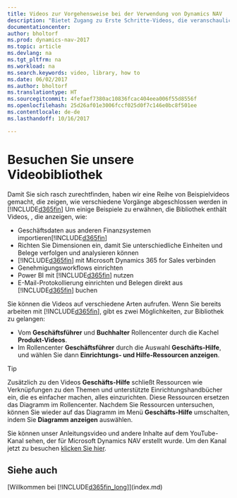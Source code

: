 ```yaml
---
title: Videos zur Vorgehensweise bei der Verwendung von Dynamics NAV
description: "Bietet Zugang zu Erste Schritte-Videos, die veranschaulichen, wie häufige Aufgaben ausgeführt werden."
documentationcenter: 
author: bholtorf
ms.prod: dynamics-nav-2017
ms.topic: article
ms.devlang: na
ms.tgt_pltfrm: na
ms.workload: na
ms.search.keywords: video, library, how to
ms.date: 06/02/2017
ms.author: bholtorf
ms.translationtype: HT
ms.sourcegitcommit: 4fefaef7380ac10836fcac404eea006f55d8556f
ms.openlocfilehash: 25d26af01e3006fccf025d0f7c146e0bc8f501ee
ms.contentlocale: de-de
ms.lasthandoff: 10/16/2017

---
```

# <a name="visit-our-video-library"></a>Besuchen Sie unsere Videobibliothek
Damit Sie sich rasch zurechtfinden, haben wir eine Reihe von Beispielvideos gemacht, die zeigen, wie verschiedene Vorgänge abgeschlossen werden in [!INCLUDE[d365fin](includes/d365fin_md.md)] Um einige Beispiele zu erwähnen, die Bibliothek enthält Videos, , die anzeigen, wie:  

* Geschäftsdaten aus anderen Finanzsystemen importieren[!INCLUDE[d365fin](includes/d365fin_md.md)]  
* Richten Sie Dimensionen ein, damit Sie unterschiedliche Einheiten und Belege verfolgen und analysieren können
* [!INCLUDE[d365fin](includes/d365fin_md.md)] mit Microsoft Dynamics 365 for Sales verbinden
* Genehmigungsworkflows einrichten  
* Power BI mit  [!INCLUDE[d365fin](includes/d365fin_md.md)] nutzen  
* E-Mail-Protokollierung einrichten und Belegen direkt aus [!INCLUDE[d365fin](includes/d365fin_md.md)] buchen  

Sie können die Videos auf verschiedene Arten aufrufen. Wenn Sie bereits arbeiten mit [!INCLUDE[d365fin](includes/d365fin_md.md)], gibt es zwei Möglichkeiten, zur Bibliothek zu gelangen:

* Vom **Geschäftsführer** und **Buchhalter** Rollencenter durch die Kachel **Produkt-Videos**.  
* Im Rollencenter **Geschäftsführer** durch die Auswahl **Geschäfts-Hilfe**, und wählen Sie dann **Einrichtungs- und Hilfe-Ressourcen anzeigen**.  

> [!Tip]  
> Zusätzlich zu den Videos **Geschäfts-Hilfe** schließt Ressourcen wie Verknüpfungen zu den Themen und unterstützte Einrichtungshandbücher ein, die es einfacher machen, alles einzurichten. Diese Ressourcen ersetzen das Diagramm im Rollencenter. Nachdem Sie Ressourcen untersuchen, können Sie wieder auf das Diagramm im Menü **Geschäfts-Hilfe** umschalten, indem Sie **Diagramm anzeigen** auswählen.  
  
Sie können unser Anleitungsvideo und andere Inhalte auf dem YouTube-Kanal sehen, der für Microsoft Dynamics NAV erstellt wurde. Um den Kanal jetzt zu besuchen [klicken Sie hier](https://go.microsoft.com/fwlink/?linkid=851533).

## <a name="see-also"></a>Siehe auch
[Willkommen bei [!INCLUDE[d365fin_long](includes/d365fin_long_md.md)]](index.md)

